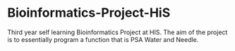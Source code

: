 # Bioinformatics-Project-HiS
Third year self learning Bioinformatics Project at HIS. The aim of the project is to essentially program a function that is PSA Water and Needle.
